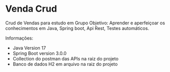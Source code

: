 # Venda Crud

Crud de Vendas para estudo em Grupo
Objetivo: Aprender e aperfeiçoar os conhecimentos em Java, Spring boot, Api Rest, Testes automáticos.

Informações:
- Java Version 17
- Spring Boot version 3.0.0
- Collection do postman das APIs na raiz do projeto
- Banco de dados H2 em arquivo na raiz do projeto
